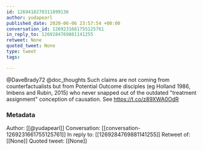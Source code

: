 ```yaml
---
id: 1269418270311899136
author: yudapearl
published_date: 2020-06-06 23:57:54 +00:00
conversation_id: 1269231661755125761
in_reply_to: 1269284769881141255
retweet: None
quoted_tweet: None
type: tweet
tags:

---
```


@DaveBrady72 @doc_thoughts Such claims are not coming from counterfactualists but from Potential Outcome disciples (eg Holland 1986, Imbens and Rubin, 2015) who never snapped out of the outdated "treatment assignment" conception of causation. See  https://t.co/z89XWA0OdR

### Metadata

Author: [[@yudapearl]]
Conversation: [[conversation-1269231661755125761]]
In reply to: [[1269284769881141255]]
Retweet of: [[None]]
Quoted tweet: [[None]]
